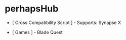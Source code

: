 # perhapsHub

- [ Cross Compatibility Script ] -
 Supports: Synapse X
 
 - [ Games ] -
  Blade Quest
